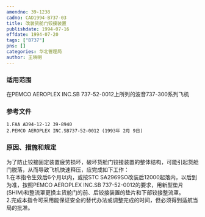 ```yaml
---
amendno: 39-1238  
cadno: CAD1994-B737-03  
title: 改装货舱门铰接装置  
publishdate: 1994-07-16  
effdate: 1994-07-20  
tags: ["B737"]  
pns: []  
categories: 华北管理局  
author: 王晓明  
---
```

  
### 适用范围  
在PEMCO AEROPLEX INC.SB 737-52-0012上所列的波音737-300系列飞机  
  
<!--more-->  
### 参考文件  
    1.FAA AD94-12-12 39-8940  
    2.PEMCO AEROPLEX INC.SB737-52-0012 (1993年 2月 9日)  
  
### 原因、措施和规定  
为了防止铰接固定装置疲劳损坏，破坏货舱门铰接装置的整体结构，可能引起货舱门脱落，从而导致飞机快速释压，应完成如下工作：  
    1.在本指令生效后6个月以内，或按STC SA2969SO改装后12000起落内，以后到为准，按照PEMCO AEROPLEX INC.SB 737-52-0012的要求，用新型垫片(SHIM)和整流罩更换主货舱门的前、后铰接装置的垫片和下部铰接整流罩。  
    2.完成本指令可采用能保证安全的替代办法或调整完成的时间，但必须得到适航当局的批准。  
  
